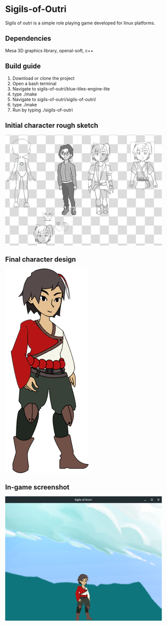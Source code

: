 # Sigils-of-Outri
Sigils of outri is a simple role playing game developed for linux platforms.

## Dependencies
Mesa 3D graphics library, openal-soft, c++

## Build guide
1. Download or clone the project
2. Open a bash terminal
3. Navigate to sigils-of-outri/blue-tiles-engine-lite
4. type ./make
5. Navigate to sigils-of-outri/sigils-of-outri/
6. type ./make
7. Run by typing ./sigils-of-outri

## Initial character rough sketch
![Rough sketch](/assets/concept.png)

## Final character design
![main character](/assets/main_character.png)

## In-game screenshot
![In-game screenshot](/assets/sample.png)

